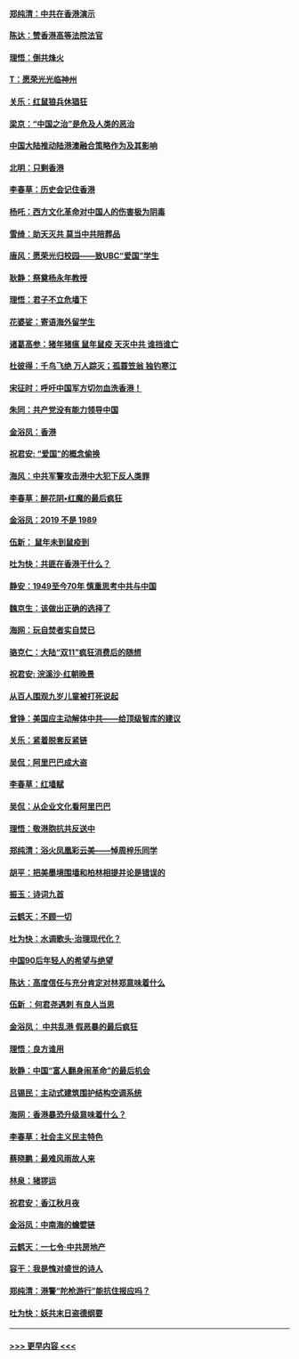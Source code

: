 #### [郑纯清：中共在香港演示](../pages/nsc993/n11670539.md?t=11221033) 
#### [陈达：赞香港高等法院法官](../pages/nsc993/n11669542.md?t=11221033) 
#### [理悟：倒共烽火](../pages/nsc993/n11668844.md?t=11221033) 
#### [T：愿荣光光临神州](../pages/nsc993/n11668421.md?t=11221033) 
#### [关乐：红鼠狼兵休猖狂](../pages/nsc993/n11668378.md?t=11221033) 
#### [梁京：“中国之治”是危及人类的恶治](../pages/nsc993/n11668328.md?t=11221033) 
#### [中国大陆推动陆港澳融合策略作为及其影响](../pages/nsc993/n11668157.md?t=11221033) 
#### [北明：只剩香港](../pages/nsc993/n11668002.md?t=11221033) 
#### [李春草：历史会记住香港](../pages/nsc993/n11667927.md?t=11221033) 
#### [杨吒：西方文化革命对中国人的伤害极为阴毒](../pages/nsc993/n11664521.md?t=11221033) 
#### [雪绮：助天灭共 莫当中共陪葬品](../pages/nsc993/n11662650.md?t=11221033) 
#### [唐风：愿荣光归校园——致UBC“爱国”学生](../pages/nsc993/n11662194.md?t=11221033) 
#### [耿静：祭奠杨永年教授](../pages/nsc993/n11662514.md?t=11221033) 
#### [理悟：君子不立危墙下](../pages/nsc993/n11662172.md?t=11221033) 
#### [花婆娑：寄语海外留学生](../pages/nsc993/n11662121.md?t=11221033) 
#### [诸葛高参：猪年猪瘟 鼠年鼠疫 天灭中共 谁挡谁亡](../pages/nsc993/n11661980.md?t=11221033) 
#### [杜彼得：千鸟飞绝 万人踪灭；孤蓑笠翁 独钓寒江](../pages/nsc993/n11661170.md?t=11221033) 
#### [宋征时：呼吁中国军方切勿血洗香港！](../pages/nsc993/n11415318.md?t=11221033) 
#### [朱同：共产党没有能力领导中国](../pages/nsc993/n11660421.md?t=11221033) 
#### [金浴凤：香港](../pages/nsc993/n11660419.md?t=11221033) 
#### [祝君安: “爱国”的概念偷换](../pages/nsc993/n11659706.md?t=11221033) 
#### [海风：中共军警攻击港中大犯下反人类罪](../pages/nsc993/n11659632.md?t=11221033) 
#### [李春草：醉花阴•红魔的最后疯狂](../pages/nsc993/n11659287.md?t=11221033) 
#### [金浴凤：2019 不是 1989](../pages/nsc993/n11657663.md?t=11221033) 
#### [伍新： 鼠年未到鼠疫到](../pages/nsc993/n11655098.md?t=11221033) 
#### [吐为快：共匪在香港干什么？](../pages/nsc993/n11654891.md?t=11221033) 
#### [静安：1949至今70年 慎重思考中共与中国](../pages/nsc993/n11651244.md?t=11221033) 
#### [魏京生：该做出正确的选择了](../pages/nsc993/n11653084.md?t=11221033) 
#### [海网：玩自焚者实自焚已](../pages/nsc993/n11652423.md?t=11221033) 
#### [骆克仁：大陆“双11”疯狂消费后的随想](../pages/nsc993/n11652305.md?t=11221033) 
#### [祝君安: 浣溪沙·红朝晚景](../pages/nsc993/n11652258.md?t=11221033) 
#### [从百人围观九岁儿童被打死说起](../pages/nsc993/n11651030.md?t=11221033) 
#### [曾铮：美国应主动解体中共——给顶级智库的建议](../pages/nsc993/n11649888.md?t=11221033) 
#### [关乐：紧着脱套反紧链](../pages/nsc993/n11649069.md?t=11221033) 
#### [吴侃：阿里巴巴成大盗](../pages/nsc993/n11645523.md?t=11221033) 
#### [李春草：红墙赋](../pages/nsc993/n11646389.md?t=11221033) 
#### [吴侃：从企业文化看阿里巴巴](../pages/nsc993/n11645476.md?t=11221033) 
#### [理悟：敬港胞抗共反送中](../pages/nsc993/n11645466.md?t=11221033) 
#### [郑纯清：浴火凤凰彩云美——悼周梓乐同学](../pages/nsc993/n11645155.md?t=11221033) 
#### [胡平：把美墨境围墙和柏林相提并论是错误的](../pages/nsc993/n11645134.md?t=11221033) 
#### [振玉：诗词九首](../pages/nsc993/n11644081.md?t=11221033) 
#### [云鹤天：不顾一切](../pages/nsc993/n11643508.md?t=11221033) 
#### [吐为快：水调歌头·治理现代化？](../pages/nsc993/n11643485.md?t=11221033) 
#### [中国90后年轻人的希望与绝望](../pages/nsc993/n11642317.md?t=11221033) 
#### [陈达：高度信任与充分肯定对林郑意味着什么](../pages/nsc993/n11641441.md?t=11221033) 
#### [伍新 ：何君尧遇刺 有良人当思](../pages/nsc993/n11641503.md?t=11221033) 
#### [金浴凤： 中共乱港  假恶暴的最后疯狂](../pages/nsc993/n11641495.md?t=11221033) 
#### [理悟：良方谁用](../pages/nsc993/n11641463.md?t=11221033) 
#### [耿静：中国“富人翻身闹革命”的最后机会](../pages/nsc993/n11640655.md?t=11221033) 
#### [吕锡民：主动式建筑围护结构空调系统](../pages/nsc993/n11640168.md?t=11221033) 
#### [海网：香港暴恐升级意味着什么？](../pages/nsc993/n11635904.md?t=11221033) 
#### [李春草：社会主义民主特色](../pages/nsc993/n11634657.md?t=11221033) 
#### [蔡晓鹏：最难风雨故人来](../pages/nsc993/n11633145.md?t=11221033) 
#### [林泉：猪猡运](../pages/nsc993/n11631469.md?t=11221033) 
#### [祝君安：香江秋月夜](../pages/nsc993/n11631440.md?t=11221033) 
#### [金浴凤：中南海的蟾嬖链](../pages/nsc993/n11631290.md?t=11221033) 
#### [云鹤天：一七令·中共房地产](../pages/nsc993/n11630084.md?t=11221033) 
#### [容干：我是愧对盛世的诗人](../pages/nsc993/n11630059.md?t=11221033) 
#### [郑纯清：港警“陀枪游行”能抗住报应吗？](../pages/nsc993/n11629999.md?t=11221033) 
#### [吐为快：妖共末日盗德纲要](../pages/nsc993/n11628610.md?t=11221033) 

----
#### [ >>> 更早内容 <<< ](../indexes/nsc993-earlier.md)
